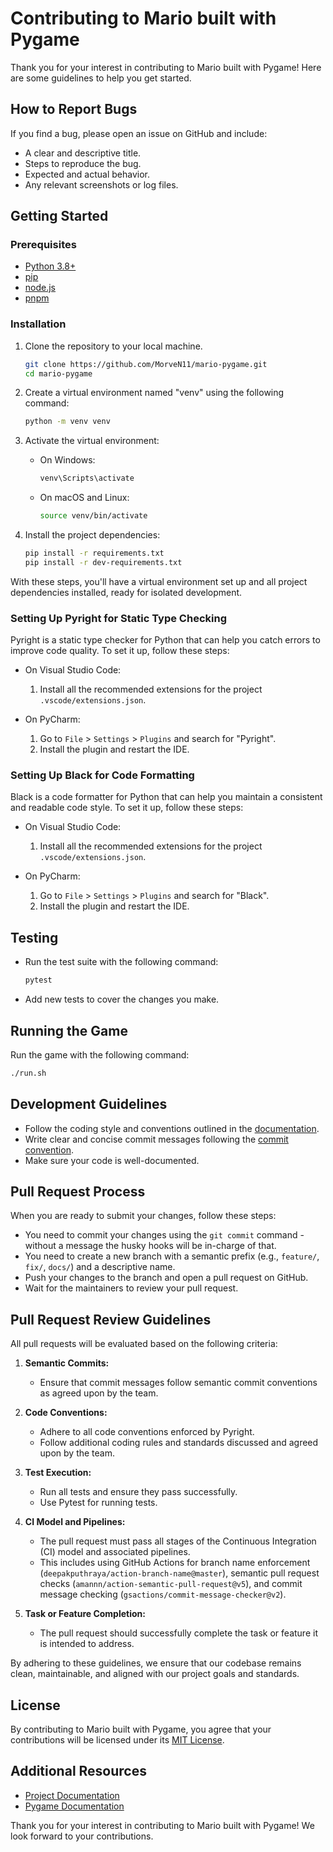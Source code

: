 # Contributing to Mario built with Pygame

Thank you for your interest in contributing to Mario built with Pygame! Here are
some guidelines to help you get started.

## How to Report Bugs

If you find a bug, please open an issue on GitHub and include:

- A clear and descriptive title.
- Steps to reproduce the bug.
- Expected and actual behavior.
- Any relevant screenshots or log files.

## Getting Started

### Prerequisites

- [Python 3.8+](https://www.python.org/downloads/)
- [pip](https://pip.pypa.io/en/stable/)
- [node.js](https://nodejs.org/en/)
- [pnpm](https://pnpm.io/)

### Installation

1. Clone the repository to your local machine.

   ```bash
   git clone https://github.com/MorveN11/mario-pygame.git
   cd mario-pygame
   ```

2. Create a virtual environment named "venv" using the following command:

   ```bash
   python -m venv venv
   ```

3. Activate the virtual environment:

   - On Windows:

     ```bash
     venv\Scripts\activate
     ```

   - On macOS and Linux:

     ```bash
     source venv/bin/activate
     ```

4. Install the project dependencies:

   ```bash
   pip install -r requirements.txt
   pip install -r dev-requirements.txt
   ```

With these steps, you'll have a virtual environment set up and all project
dependencies installed, ready for isolated development.

### Setting Up Pyright for Static Type Checking

Pyright is a static type checker for Python that can help you catch errors to
improve code quality. To set it up, follow these steps:

- On Visual Studio Code:

  1. Install all the recommended extensions for the project
     `.vscode/extensions.json`.

- On PyCharm:

  1. Go to `File` > `Settings` > `Plugins` and search for "Pyright".
  2. Install the plugin and restart the IDE.

### Setting Up Black for Code Formatting

Black is a code formatter for Python that can help you maintain a consistent and
readable code style. To set it up, follow these steps:

- On Visual Studio Code:

  1. Install all the recommended extensions for the project
     `.vscode/extensions.json`.

- On PyCharm:

  1. Go to `File` > `Settings` > `Plugins` and search for "Black".
  2. Install the plugin and restart the IDE.

## Testing

- Run the test suite with the following command:

  ```bash
  pytest
  ```

- Add new tests to cover the changes you make.

## Running the Game

Run the game with the following command:

```bash
./run.sh
```

## Development Guidelines

- Follow the coding style and conventions outlined in the
  [documentation](docs/conventions.md).
- Write clear and concise commit messages following the
  [commit convention](docs/commit-convention.md).
- Make sure your code is well-documented.

## Pull Request Process

When you are ready to submit your changes, follow these steps:

- You need to commit your changes using the `git commit` command - without a
  message the husky hooks will be in-charge of that.
- You need to create a new branch with a semantic prefix (e.g., `feature/`,
  `fix/`, `docs/`) and a descriptive name.
- Push your changes to the branch and open a pull request on GitHub.
- Wait for the maintainers to review your pull request.

## Pull Request Review Guidelines

All pull requests will be evaluated based on the following criteria:

1. **Semantic Commits:**

   - Ensure that commit messages follow semantic commit conventions as agreed
     upon by the team.

2. **Code Conventions:**

   - Adhere to all code conventions enforced by Pyright.
   - Follow additional coding rules and standards discussed and agreed upon by
     the team.

3. **Test Execution:**

   - Run all tests and ensure they pass successfully.
   - Use Pytest for running tests.

4. **CI Model and Pipelines:**

   - The pull request must pass all stages of the Continuous Integration (CI)
     model and associated pipelines.
   - This includes using GitHub Actions for branch name enforcement
     (`deepakputhraya/action-branch-name@master`), semantic pull request checks
     (`amannn/action-semantic-pull-request@v5`), and commit message checking
     (`gsactions/commit-message-checker@v2`).

5. **Task or Feature Completion:**
   - The pull request should successfully complete the task or feature it is
     intended to address.

By adhering to these guidelines, we ensure that our codebase remains clean,
maintainable, and aligned with our project goals and standards.

## License

By contributing to Mario built with Pygame, you agree that your contributions
will be licensed under its [MIT License](LICENSE).

## Additional Resources

- [Project Documentation](https://tree.taiga.io/project/denis-gandel-puro-piton/wiki/home)
- [Pygame Documentation](https://www.pygame.org/docs/)

Thank you for your interest in contributing to Mario built with Pygame! We look
forward to your contributions.
